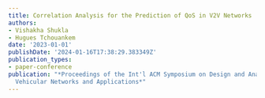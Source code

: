 ```yaml
---
title: Correlation Analysis for the Prediction of QoS in V2V Networks
authors:
- Vishakha Shukla
- Hugues Tchouankem
date: '2023-01-01'
publishDate: '2024-01-16T17:38:29.383349Z'
publication_types:
- paper-conference
publication: "*Proceedings of the Int'l ACM Symposium on Design and Analysis of Intelligent
  Vehicular Networks and Applications*"
---
```

